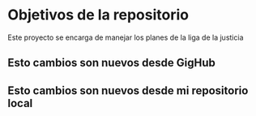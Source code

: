 # Objetivos de la repositorio

Este proyecto se encarga de manejar los planes de la liga de la justicia

## Esto cambios son nuevos desde GigHub

## Esto cambios son nuevos desde mi repositorio local
